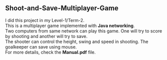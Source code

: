 ## Shoot-and-Save-Multiplayer-Game
I did this project in my Level-1/Term-2. <br>
This is a multiplayer game implemented with __Java networking__.<br>
Two computers from same network can play this game. One will try to score by shooting and another will try to save.<br>
The shooter can control the height, swing and speed in shooting. 
The goalkeeper can save using mouse.
<br>
For more details, check the __Manual.pdf__ file.
